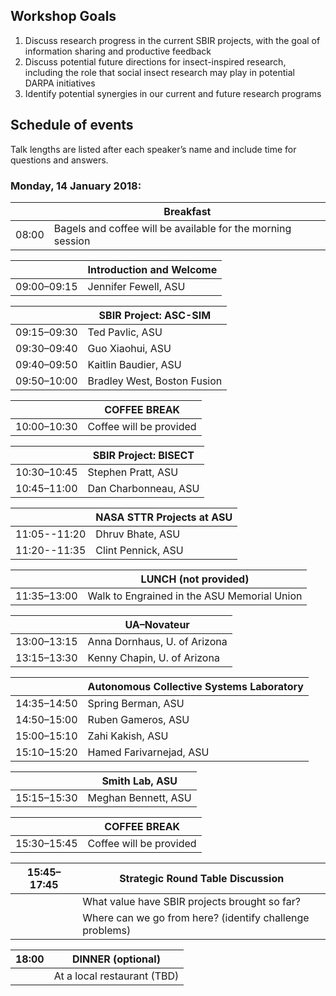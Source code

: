 ## Workshop Goals

1. Discuss research progress in the current SBIR projects, with the goal of information sharing and productive feedback
1. Discuss potential future directions for insect-inspired research, including the role that social insect research may play in potential DARPA initiatives
1. Identify potential synergies in our current and future research programs

## Schedule of events

Talk lengths are listed after each speaker’s name and include time for questions and answers.

### Monday, 14 January 2018:

|             | Breakfast |
| ----------- | --------- |
| 08:00       | Bagels and coffee will be available for the morning session |

|             | Introduction and Welcome |
| ----------- | ------------------------ |
| 09:00–09:15 | Jennifer Fewell, ASU |

|             | SBIR Project: ASC-SIM |
| ----------- | --------------------- |
| 09:15–09:30 | Ted Pavlic, ASU |
| 09:30–09:40 | Guo Xiaohui, ASU |
| 09:40–09:50 | Kaitlin Baudier, ASU |
| 09:50–10:00 | Bradley West, Boston Fusion |

|             | COFFEE BREAK |
| ----------- | ------------ |
| 10:00–10:30 | Coffee will be provided |

|             | SBIR Project: BISECT |
| ----------- | -------------------- |
| 10:30–10:45 | Stephen Pratt, ASU |
| 10:45–11:00 | Dan Charbonneau, ASU |

|              | NASA STTR Projects at ASU |
| ------------ | ------------------------- |
| 11:05--11:20 | Dhruv Bhate, ASU |
| 11:20--11:35 | Clint Pennick, ASU |

|             | LUNCH (not provided) |
| ----------- | ------------------------- |
| 11:35–13:00 | Walk to Engrained in the ASU Memorial Union |

|             | UA–Novateur |
| ----------- | ----------- |
| 13:00–13:15 | Anna Dornhaus, U. of Arizona |
| 13:15–13:30 | Kenny Chapin, U. of Arizona |

|             | Autonomous Collective Systems Laboratory |
| ----------- | ---------------------------------------- |
| 14:35–14:50 | Spring Berman, ASU |
| 14:50–15:00 | Ruben Gameros, ASU |
| 15:00–15:10 | Zahi Kakish, ASU |
| 15:10–15:20 | Hamed Farivarnejad, ASU |

|             | Smith Lab, ASU |
| ----------- | -------------- |
| 15:15–15:30 | Meghan Bennett, ASU |

|             | COFFEE BREAK |
| ----------- | ------------ |
| 15:30–15:45 | Coffee will be provided |

| 15:45–17:45 | Strategic Round Table Discussion |
| ----------- | -------------------------------- |
|             | What value have SBIR projects brought so far? |
|             | Where can we go from here? (identify challenge problems) |

| 18:00 | DINNER (optional) |
| ----------- | ------------ |
|             | At a local restaurant (TBD) |
